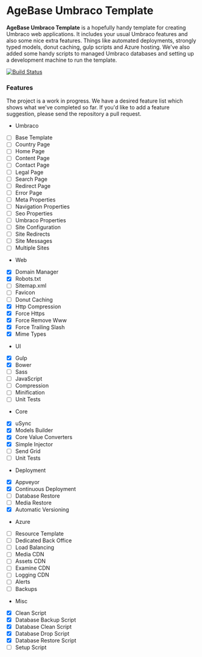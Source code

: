 # AgeBase Umbraco Template

**AgeBase Umbraco Template** is a hopefully handy template for creating Umbraco web applications. It includes your usual Umbraco features and also some nice extra features. Things like automated deployments, strongly typed models, donut caching, gulp scripts and Azure hosting. We've also added some handy scripts to managed Umbraco databases and setting up a development machine to run the template.

[![Build Status](https://ci.appveyor.com/api/projects/status/4c8rl1r57yu2i7md/branch/master?svg=true)](https://ci.appveyor.com/project/AgeBase/umbraco-template/branch/master)

### Features

The project is a work in progress. We have a desired feature list which shows what we've completed so far. If you'd like to add a feature suggestion, please send the repository a pull request.

- Umbraco
 - [ ] Base Template
 - [ ] Country Page
 - [ ] Home Page
 - [ ] Content Page
 - [ ] Contact Page
 - [ ] Legal Page
 - [ ] Search Page
 - [ ] Redirect Page
 - [ ] Error Page
 - [ ] Meta Properties
 - [ ] Navigation Properties
 - [ ] Seo Properties
 - [ ] Umbraco Properties
 - [ ] Site Configuration
 - [ ] Site Redirects
 - [ ] Site Messages
 - [ ] Multiple Sites
- Web
 - [x] Domain Manager
 - [x] Robots.txt
 - [ ] Sitemap.xml
 - [ ] Favicon
 - [ ] Donut Caching
 - [x] Http Compression
 - [x] Force Https
 - [x] Force Remove Www
 - [x] Force Trailing Slash
 - [x] Mime Types
- UI
 - [x] Gulp
 - [x] Bower
 - [ ] Sass
 - [ ] JavaScript
 - [ ] Compression
 - [ ] Minification
 - [ ] Unit Tests
- Core
 - [x] uSync
 - [x] Models Builder
 - [x] Core Value Converters
 - [x] Simple Injector
 - [ ] Send Grid
 - [ ] Unit Tests
- Deployment
 - [x] Appveyor
 - [x] Continuous Deployment
 - [ ] Database Restore
 - [ ] Media Restore
 - [x] Automatic Versioning
- Azure
 - [ ] Resource Template
 - [ ] Dedicated Back Office
 - [ ] Load Balancing
 - [ ] Media CDN
 - [ ] Assets CDN
 - [ ] Examine CDN
 - [ ] Logging CDN
 - [ ] Alerts
 - [ ] Backups
- Misc
 - [x] Clean Script
 - [x] Database Backup Script
 - [x] Database Clean Script
 - [x] Database Drop Script
 - [x] Database Restore Script
 - [ ] Setup Script